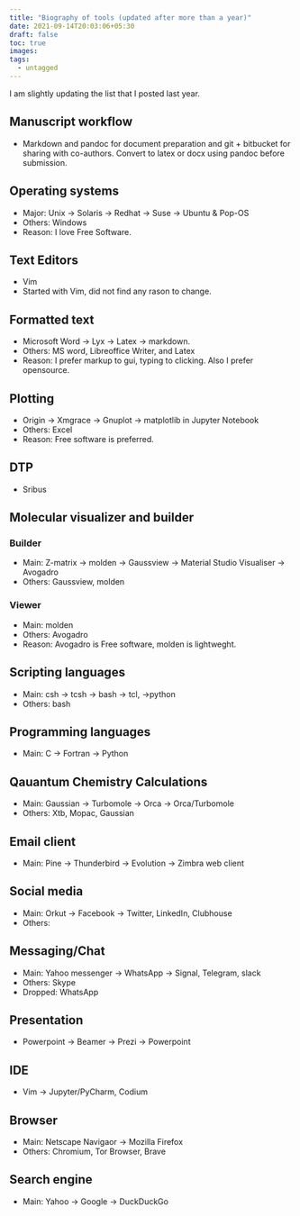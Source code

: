 ```yaml
---
title: "Biography of tools (updated after more than a year)"
date: 2021-09-14T20:03:06+05:30
draft: false
toc: true
images:
tags: 
  - untagged
---
```


I am slightly updating the list that I posted last year.

## Manuscript workflow

- Markdown and pandoc for document preparation and git + bitbucket for sharing
  with co-authors.  Convert to latex or docx using pandoc before submission.


## Operating systems

- Major: Unix &rarr; Solaris &rarr; Redhat &rarr; Suse &rarr; Ubuntu & Pop-OS
- Others: Windows
- Reason: I love Free Software.

## Text Editors

- Vim
- Started with Vim, did not find any rason to change.

## Formatted text

- Microsoft Word &rarr; Lyx &rarr; Latex &rarr; markdown.
- Others: MS word, Libreoffice Writer, and Latex
- Reason: I prefer markup to gui, typing to clicking. Also I prefer
  opensource.

## Plotting

- Origin &rarr; Xmgrace &rarr; Gnuplot &rarr; matplotlib in Jupyter Notebook
- Others: Excel
- Reason: Free software is preferred.

## DTP

- Sribus

## Molecular visualizer and builder

### Builder

- Main: Z-matrix &rarr; molden &rarr; Gaussview &rarr; Material Studio
  Visualiser &rarr; Avogadro
- Others: Gaussview, molden

### Viewer

- Main: molden
- Others: Avogadro
- Reason: Avogadro is Free software, molden is lightweght.

## Scripting languages

- Main: csh &rarr; tcsh &rarr; bash &rarr; tcl, &rarr;python
- Others: bash

## Programming languages

- Main: C &rarr; Fortran &rarr; Python

## Qauantum Chemistry Calculations

- Main: Gaussian &rarr; Turbomole &rarr; Orca &rarr; Orca/Turbomole
- Others: Xtb, Mopac, Gaussian

## Email client

- Main: Pine &rarr; Thunderbird &rarr; Evolution &rarr; Zimbra web client

## Social media

- Main: Orkut &rarr; Facebook &rarr; Twitter, LinkedIn, Clubhouse
- Others: 

## Messaging/Chat

- Main: Yahoo messenger &rarr; WhatsApp &rarr; Signal, Telegram, slack
- Others: Skype
- Dropped: WhatsApp

## Presentation

- Powerpoint &rarr; Beamer &rarr; Prezi &rarr; Powerpoint

## IDE

- Vim &rarr; Jupyter/PyCharm, Codium

## Browser

- Main: Netscape Navigaor &rarr; Mozilla Firefox
- Others: Chromium, Tor Browser, Brave

## Search engine

- Main: Yahoo &rarr; Google &rarr; DuckDuckGo

